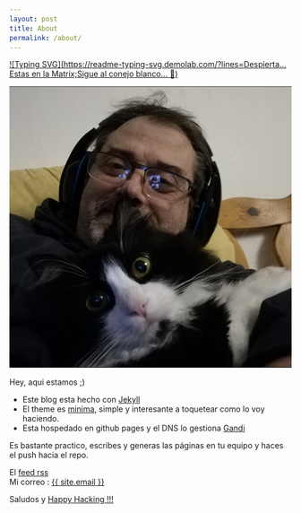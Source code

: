 ```yaml
---
layout: post
title: About
permalink: /about/
---
```


[![Typing SVG](https://readme-typing-svg.demolab.com/?lines=Despierta... Estas en la Matrix;Sigue al conejo blanco... 🐇)](https://git.io/typing-svg)

![Moi et neko](assets/tony&neko.png)

Hey, aqui estamos ;)

* Este blog esta hecho con [Jekyll](https://jekyllrb.com/)
* El theme es [minima](https://github.com/jekyll/minima), simple y interesante a toquetear como lo voy haciendo.
* Esta hospedado en github pages y el DNS lo gestiona [Gandi](https://www.gandi.net)

Es bastante practico, escribes y generas las páginas en tu equipo y haces el push hacia el repo.

<p class="rss-subscribe">El <a href="{{ "/feed.xml" | relative_url }}">feed rss</a><br>
Mi correo : <a class="u-email" href="mailto:{{ site.email }}">{{ site.email }}</a>
</p>

Saludos y [Happy Hacking !!!](https://www.hackingisnotacrime.org/)